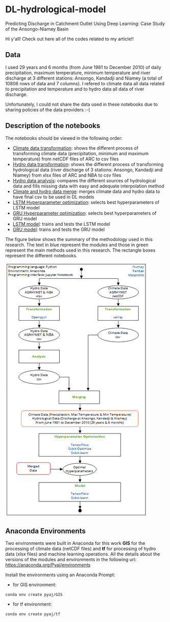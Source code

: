 # DL-hydrological-model
 Predicting Discharge in Catchment Outlet Using Deep Learning: Case Study of the Ansongo-Niamey Basin

Hi y'all! Check out here all of the codes related to my article!!

## Data

I used 29 years and 6 months (from June 1981 to December 2010) of daily precipitation, maximum temperature, minimum temperature and river discharge at 3 different stations: Ansongo, Kandadji and Niamey (a total of 10806 rows of data and 7 columns). I refered to climate data all data related to precipitation and temperature and to hydro data all data of river discharge.

Unfortunately, I could not share the data used in these notebooks due to sharing policies of the data providers :-(

## Description of the notebooks

The notebooks should be viewed in the following order:

- [Climate data transformation](./1_climate_data_netcdf_to_csv.ipynb): shows the different process of transforming climate data (precipitation, minimum and maximum temperature) from netCDF files of ARC to csv files
- [Hydro data transformation](./2_hydro_data_xlsx_to_csv.ipynb): shows the different process of transforming hydrological data (river discharge of 3 stations: Ansongo, Kandadji and Niamey) from xlsx files of ARC and NBA to csv files
- [Hydro data analysis](./3_hydro_data_analysis.ipynb): compares the different sources of hydrological data and fills missing data with easy and adequate interpolation method
- [Climate and hydro data merge](./4_merge_climate_and_hydro_data.ipynb): merges climate data and hydro data to have final csv to be used in DL models
- [LSTM Hyperparameter optimization](./5_hyper_parameters_lstm.ipynb): selects best hyperparameters of LSTM model
- [GRU Hyperparameter optimization](./6_hyper_parameters_gru.ipynb): selects best hyperparameters of GRU model
- [LSTM model](./7_lstm_model.ipynb): trains and tests the LSTM model
- [GRU model](./8_lstm_model.ipynb): trains and tests the GRU model

The figure below shows the summary of the methodology used in this research. The text in blue represent the modules and those in green represent the main methods used in this research. The rectangle boxes represent the different notebooks.

![Methods](./images/method.png)

## Anaconda Environments

Two environments were built in Anaconda for this work **GIS** for the processing of climate data (netCDF files) and **tf** for processing of hydro data (xlsx files) and machine learning operations. All the details about the versions of the modules and environments in the following url: https://anaconda.org/Pyaj/environments

Install the environments using an Anaconda Prompt:

- for GIS environment:
```
conda env create pyaj/GIS
```
- for tf environment:
```
conda env create pyaj/tf
```

